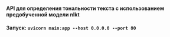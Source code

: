 #### API для определения тональности текста с использованием предобученной модели nlkt
#### Запуск: `uvicorn main:app --host 0.0.0.0 --port 80`

